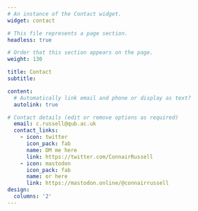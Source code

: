 ```yaml
---
# An instance of the Contact widget.
widget: contact

# This file represents a page section.
headless: true

# Order that this section appears on the page.
weight: 130

title: Contact
subtitle:

content:
  # Automatically link email and phone or display as text?
  autolink: true

# Contact details (edit or remove options as required)
  email: c.russell@qub.ac.uk
  contact_links:
    - icon: twitter
      icon_pack: fab
      name: DM me here
      link: https://twitter.com/ConnairRussell
    - icon: mastodon
      icon_pack: fab
      name: or here
      link: https://mastodon.online/@connairrussell
design:
  columns: '2'
---
```

